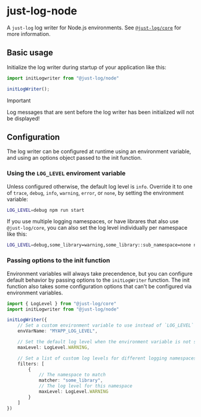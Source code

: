 # just-log-node

A `just-log` log writer for Node.js environments. See [`@just-log/core`](https://www.npmjs.com/package/@just-log/core)
for more information.

## Basic usage

Initialize the log writer during startup of your application like this:

```ts
import initLogwriter from "@just-log/node"

initLogWriter();
```

> [!IMPORTANT]
> Log messages that are sent before the log writer has been initialized will not be displayed!

## Configuration

The log writer can be configured at runtime using an environment variable, and using an options
object passed to the init function.

### Using the `LOG_LEVEL` enviroment variable

Unless configured otherwise, the default log level is `info`. Override it to one of `trace`, `debug`, `info`, `warning`,
`error`, or `none`, by setting the environment variable:

```sh
LOG_LEVEL=debug npm run start
```

If you use multiple logging namespaces, or have librares that also use `@just-log/core`,
you can also set the log level individually per namespace like this:

```sh
LOG_LEVEL=debug,some_library=warning,some_library::sub_namespace=none npm run start
```

### Passing options to the init function

Environment variables will always take precendence, but you can configure default behavior
by passing options to the `initLogWriter` function. The init function also takes some configuration
options that can't be configured via environment variables.

```ts
import { LogLevel } from "@just-log/core"
import initLogwriter from "@just-log/node"

initLogWriter({
    // Set a custom environment variable to use instead of `LOG_LEVEL`
    envVarName: "MYAPP_LOG_LEVEL",

    // Set the default log level when the environment variable is not set. Defaults to LogLevel.INFO
    maxLevel: LogLevel.WARNING,

    // Set a list of custom log levels for different logging namespaces. Later rules have precedence.
    filters: [
        {
            // The namespace to match
            matcher: "some_library",
            // The log level for this namespace
            maxLevel: LogLevel.WARNING
        }
    ]
})
```
